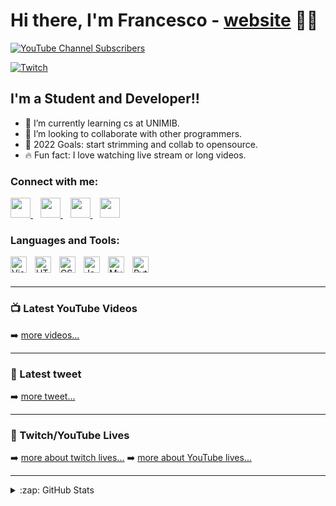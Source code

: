 # Hi there, I'm Francesco - [website] 👋🏼

[![YouTube Channel Subscribers](https://img.shields.io/youtube/channel/subscribers/UCHAHo1va6NTM5AyCKwzKtrg?style=social)][youtube]

[![Twitch](https://img.shields.io/twitch/status/francesco_romeo?style=social)][twitch]

## I'm a Student and Developer!!

- 🌱 I’m currently learning cs at UNIMIB.
- 🤝 I’m looking to collaborate with other programmers.
- 🥅 2022 Goals: start strimming and collab to opensource.
- 🔥 Fun fact: I love watching live stream or long videos.

### Connect with me:

[<img height="32" width="32" src="https://www.svgrepo.com/show/157815/twitter.svg" style="fill:red" /> ](https://twitter.com/Frances09275497)
&nbsp;&nbsp;
[<img height="32" width="32" src="https://www.svgrepo.com/show/157839/youtube.svg" style="fill:red" /> ](https://www.youtube.com/channel/UCHAHo1va6NTM5AyCKwzKtrg)
&nbsp;&nbsp;
[<img height="32" width="32" src="https://www.svgrepo.com/show/157006/linkedin.svg" /> ](https://www.linkedin.com/in/francesco-romeo-92745b160/)
&nbsp;&nbsp;
[<img height="32" width="32" src="https://www.svgrepo.com/show/271120/twitch.svg" /> ](https://www.twitch.tv/francesco_romeo)

### Languages and Tools:

<img align="left" alt="Visual Studio Code" width="26px" src="https://cdn.jsdelivr.net/gh/devicons/devicon/icons/vscode/vscode-original.svg" style="padding-right:10px;" />
<img align="left" alt="HTML5" width="26px" src="https://cdn.jsdelivr.net/gh/devicons/devicon/icons/html5/html5-original.svg" style="padding-right:10px;" />
<img align="left" alt="CSS3" width="26px" src="https://cdn.jsdelivr.net/gh/devicons/devicon/icons/css3/css3-original.svg" style="padding-right:10px;" />
<img align="left" alt="JavaScript" width="26px" src="https://cdn.jsdelivr.net/gh/devicons/devicon/icons/javascript/javascript-original.svg" style="padding-right:10px;" />
<img align="left" alt="MySQL" width="26px" src="https://cdn.jsdelivr.net/gh/devicons/devicon/icons/mysql/mysql-original.svg" style="padding-right:10px;" />
<img align="left" alt="Python" width="26px" src="https://cdn.jsdelivr.net/gh/devicons/devicon/icons/python/python-original.svg" style="padding-right:10px;" />

<br />
<br />

---

### 📺 Latest YouTube Videos

<!-- YOUTUBE:START -->

<!-- YOUTUBE:END -->

➡️ [more videos...](https://www.youtube.com/channel/UCHAHo1va6NTM5AyCKwzKtrg)

---

### 🐤 Latest tweet

<!-- TWEET-POST-LIST:START -->

<!-- TWEET-POST-LIST:END -->

➡️ [more tweet...]([twitter])

---

### 🚨 Twitch/YouTube Lives

<!-- VIDEO-LIST:START -->

<!-- VIDEO-LIST:END -->

➡️ [more about twitch lives...](https://www.twitch.tv/francesco_romeo)
➡️ [more about YouTube lives...](https://www.youtube.com/channel/UCHAHo1va6NTM5AyCKwzKtrg)

---

<details>
  <summary>:zap: GitHub Stats</summary>

  <img align="left" alt="codeSTACKr's GitHub Stats" src="https://github-readme-stats.vercel.app/api?username=FrancescoRomeo02&show_icons=true&hide_border=false&title_color=ff652f&icon_color=FFE400&bg_color=09131B&text_color=ffffff&border_color=0c1a25" />

</details>

[website]: francescoromeo.com
[twitter]: https://twitter.com/Frances09275497
[youtube]: https://www.youtube.com/channel/UCHAHo1va6NTM5AyCKwzKtrg
[linkedin]: https://linkedin.com/in/francesco-romeo-92745b160/
[twitch]: https://www.twitch.tv/francesco_romeo
